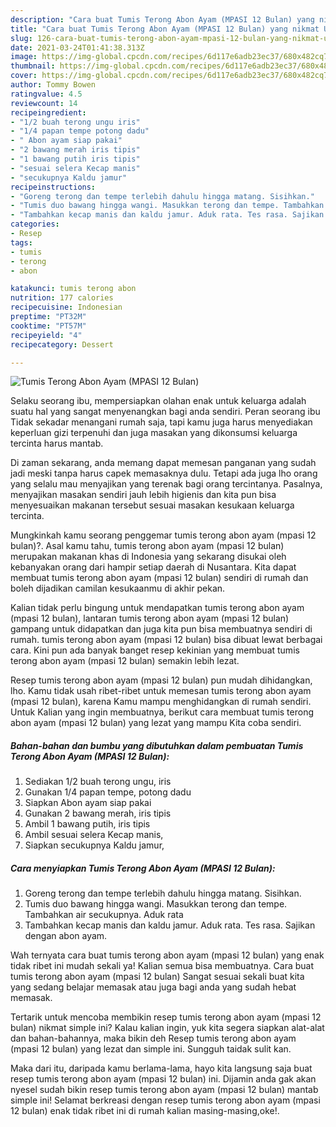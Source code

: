 ```yaml
---
description: "Cara buat Tumis Terong Abon Ayam (MPASI 12 Bulan) yang nikmat Untuk Jualan"
title: "Cara buat Tumis Terong Abon Ayam (MPASI 12 Bulan) yang nikmat Untuk Jualan"
slug: 126-cara-buat-tumis-terong-abon-ayam-mpasi-12-bulan-yang-nikmat-untuk-jualan
date: 2021-03-24T01:41:38.313Z
image: https://img-global.cpcdn.com/recipes/6d117e6adb23ec37/680x482cq70/tumis-terong-abon-ayam-mpasi-12-bulan-foto-resep-utama.jpg
thumbnail: https://img-global.cpcdn.com/recipes/6d117e6adb23ec37/680x482cq70/tumis-terong-abon-ayam-mpasi-12-bulan-foto-resep-utama.jpg
cover: https://img-global.cpcdn.com/recipes/6d117e6adb23ec37/680x482cq70/tumis-terong-abon-ayam-mpasi-12-bulan-foto-resep-utama.jpg
author: Tommy Bowen
ratingvalue: 4.5
reviewcount: 14
recipeingredient:
- "1/2 buah terong ungu iris"
- "1/4 papan tempe potong dadu"
- " Abon ayam siap pakai"
- "2 bawang merah iris tipis"
- "1 bawang putih iris tipis"
- "sesuai selera Kecap manis"
- "secukupnya Kaldu jamur"
recipeinstructions:
- "Goreng terong dan tempe terlebih dahulu hingga matang. Sisihkan."
- "Tumis duo bawang hingga wangi. Masukkan terong dan tempe. Tambahkan air secukupnya. Aduk rata"
- "Tambahkan kecap manis dan kaldu jamur. Aduk rata. Tes rasa. Sajikan dengan abon ayam."
categories:
- Resep
tags:
- tumis
- terong
- abon

katakunci: tumis terong abon 
nutrition: 177 calories
recipecuisine: Indonesian
preptime: "PT32M"
cooktime: "PT57M"
recipeyield: "4"
recipecategory: Dessert

---
```



![Tumis Terong Abon Ayam (MPASI 12 Bulan)](https://img-global.cpcdn.com/recipes/6d117e6adb23ec37/680x482cq70/tumis-terong-abon-ayam-mpasi-12-bulan-foto-resep-utama.jpg)

Selaku seorang ibu, mempersiapkan olahan enak untuk keluarga adalah suatu hal yang sangat menyenangkan bagi anda sendiri. Peran seorang ibu Tidak sekadar menangani rumah saja, tapi kamu juga harus menyediakan keperluan gizi terpenuhi dan juga masakan yang dikonsumsi keluarga tercinta harus mantab.

Di zaman  sekarang, anda memang dapat memesan panganan yang sudah jadi meski tanpa harus capek memasaknya dulu. Tetapi ada juga lho orang yang selalu mau menyajikan yang terenak bagi orang tercintanya. Pasalnya, menyajikan masakan sendiri jauh lebih higienis dan kita pun bisa menyesuaikan makanan tersebut sesuai masakan kesukaan keluarga tercinta. 



Mungkinkah kamu seorang penggemar tumis terong abon ayam (mpasi 12 bulan)?. Asal kamu tahu, tumis terong abon ayam (mpasi 12 bulan) merupakan makanan khas di Indonesia yang sekarang disukai oleh kebanyakan orang dari hampir setiap daerah di Nusantara. Kita dapat membuat tumis terong abon ayam (mpasi 12 bulan) sendiri di rumah dan boleh dijadikan camilan kesukaanmu di akhir pekan.

Kalian tidak perlu bingung untuk mendapatkan tumis terong abon ayam (mpasi 12 bulan), lantaran tumis terong abon ayam (mpasi 12 bulan) gampang untuk didapatkan dan juga kita pun bisa membuatnya sendiri di rumah. tumis terong abon ayam (mpasi 12 bulan) bisa dibuat lewat berbagai cara. Kini pun ada banyak banget resep kekinian yang membuat tumis terong abon ayam (mpasi 12 bulan) semakin lebih lezat.

Resep tumis terong abon ayam (mpasi 12 bulan) pun mudah dihidangkan, lho. Kamu tidak usah ribet-ribet untuk memesan tumis terong abon ayam (mpasi 12 bulan), karena Kamu mampu menghidangkan di rumah sendiri. Untuk Kalian yang ingin membuatnya, berikut cara membuat tumis terong abon ayam (mpasi 12 bulan) yang lezat yang mampu Kita coba sendiri.

<!--inarticleads1-->

##### Bahan-bahan dan bumbu yang dibutuhkan dalam pembuatan Tumis Terong Abon Ayam (MPASI 12 Bulan):

1. Sediakan 1/2 buah terong ungu, iris
1. Gunakan 1/4 papan tempe, potong dadu
1. Siapkan  Abon ayam siap pakai
1. Gunakan 2 bawang merah, iris tipis
1. Ambil 1 bawang putih, iris tipis
1. Ambil sesuai selera Kecap manis,
1. Siapkan secukupnya Kaldu jamur,




<!--inarticleads2-->

##### Cara menyiapkan Tumis Terong Abon Ayam (MPASI 12 Bulan):

1. Goreng terong dan tempe terlebih dahulu hingga matang. Sisihkan.
1. Tumis duo bawang hingga wangi. Masukkan terong dan tempe. Tambahkan air secukupnya. Aduk rata
1. Tambahkan kecap manis dan kaldu jamur. Aduk rata. Tes rasa. Sajikan dengan abon ayam.




Wah ternyata cara buat tumis terong abon ayam (mpasi 12 bulan) yang enak tidak ribet ini mudah sekali ya! Kalian semua bisa membuatnya. Cara buat tumis terong abon ayam (mpasi 12 bulan) Sangat sesuai sekali buat kita yang sedang belajar memasak atau juga bagi anda yang sudah hebat memasak.

Tertarik untuk mencoba membikin resep tumis terong abon ayam (mpasi 12 bulan) nikmat simple ini? Kalau kalian ingin, yuk kita segera siapkan alat-alat dan bahan-bahannya, maka bikin deh Resep tumis terong abon ayam (mpasi 12 bulan) yang lezat dan simple ini. Sungguh taidak sulit kan. 

Maka dari itu, daripada kamu berlama-lama, hayo kita langsung saja buat resep tumis terong abon ayam (mpasi 12 bulan) ini. Dijamin anda gak akan nyesel sudah bikin resep tumis terong abon ayam (mpasi 12 bulan) mantab simple ini! Selamat berkreasi dengan resep tumis terong abon ayam (mpasi 12 bulan) enak tidak ribet ini di rumah kalian masing-masing,oke!.

